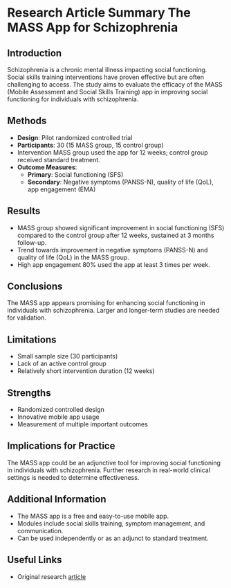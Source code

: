 # Research Article Summary The MASS App for Schizophrenia

## Introduction

Schizophrenia is a chronic mental illness impacting social functioning. Social skills training interventions have proven effective but are often challenging to access. The study aims to evaluate the efficacy of the MASS (Mobile Assessment and Social Skills Training) app in improving social functioning for individuals with schizophrenia.

## Methods

- **Design**: Pilot randomized controlled trial
- **Participants**: 30 (15 MASS group, 15 control group)
- Intervention MASS group used the app for 12 weeks; control group received standard treatment.
- **Outcome Measures**: 
  - **Primary**: Social functioning (SFS)
  - **Secondary**: Negative symptoms (PANSS-N), quality of life (QoL), app engagement (EMA)

## Results

- MASS group showed significant improvement in social functioning (SFS) compared to the control group after 12 weeks, sustained at 3 months follow-up.
- Trend towards improvement in negative symptoms (PANSS-N) and quality of life (QoL) in the MASS group.
- High app engagement 80% used the app at least 3 times per week.

## Conclusions

The MASS app appears promising for enhancing social functioning in individuals with schizophrenia. Larger and longer-term studies are needed for validation.

## Limitations

- Small sample size (30 participants)
- Lack of an active control group
- Relatively short intervention duration (12 weeks)

## Strengths

- Randomized controlled design
- Innovative mobile app usage
- Measurement of multiple important outcomes

## Implications for Practice

The MASS app could be an adjunctive tool for improving social functioning in individuals with schizophrenia. Further research in real-world clinical settings is needed to determine effectiveness.

## Additional Information

- The MASS app is a free and easy-to-use mobile app.
- Modules include social skills training, symptom management, and communication.
- Can be used independently or as an adjunct to standard treatment.

## Useful Links

- Original research [article](https://mental.jmir.org/2021/6/e27475)
